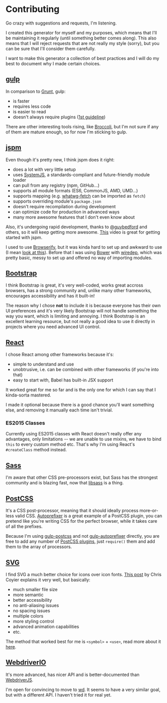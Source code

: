 # Contributing

Go crazy with suggestions and requests, I'm listening.

I created this generator for myself and my purposes, which means that I'll be maintaining it regularly (until something better comes along). This also means that I will reject requests that are not really my style (sorry), but you can be sure that I'll consider them carefully.

I want to make this generator a collection of best practices and I will do my best to document why I made certain choices.

## [gulp]

In comparison to [Grunt], gulp:

  * is faster
  * requires less code
  * is easier to read
  * doesn't always require plugins ([1st guideline])

There are other interesting tools rising, like [Broccoli], but I'm not sure if any of them are mature enough, so for now I'm sticking to gulp.

## [jspm]

Even though it's pretty new, I think jspm does it right:

  * does a lot with very little setup
  * uses [SystemJS], a standards-compliant and future-friendly module loader
  * can pull from any registry (npm, GitHub…)
  * supports all module formats (ES6, CommonJS, AMD, UMD…)
  * supports mapping (e.g. [whatwg-fetch] can be imported as `fetch`)
  * supports overriding module's `package.json`
  * doesn't require recompilation during development
  * can optimize code for production in advanced ways
  * many more awesome features that I don't even know about

Also, it's undergoing rapid development, thanks to [@guybedford] and others, so it will keep getting more awesome. [This][jspm-video] video is great for getting started with jspm.

I used to use [Browserify], but it was kinda hard to set up and awkward to use (I mean [look at this][browserify-setup]). Before that I was using [Bower] with [wiredep], which was pretty basic, messy to set up and offered no way of importing modules.

## [Bootstrap]

I think Bootstrap is great, it's very well-coded, works great accross browsers, has a strong community and, unlike many other frameworks, encourages accessibility and has it built-in!

The reason why I chose **not** to include it is because everyone has their own UI preferences and it's very likely Bootstrap will not handle something the way you want, which is limiting and annoying. I think Bootstrap is an excellent learning resource, but not really a good idea to use it directly in projects where you need advanced UI control.

## [React]

I chose React among other frameworks because it's:

  * simple to understand and use
  * unobtrusive, i.e. can be combined with other frameworks (if you're into that)
  * easy to start with, Babel has built-in JSX support

It worked great for me so far and is the only one for which I can say that I kinda-sorta mastered.

I made it optional because there is a good chance you'll want something else, and removing it manually each time isn't trivial.

### ES2015 Classes

Currently using ES2015 classes with React doesn't really offer any advantages, only limitations -- we are unable to use mixins, we have to bind `this` to every custom method etc. That's why I'm using React's `#createClass` method instead.

## [Sass]

I'm aware that other CSS pre-processors exist, but Sass has the strongest community and is blazing fast, now that [libsass] is a thing.

## [PostCSS]

It's a CSS post-processor, meaning that it should ideally process more-or-less valid CSS. [Autoprefixer] is a great example of a PostCSS plugin, you can pretend like you're writing CSS for the perfect browser, while it takes care of all the prefixes.

Because I'm using [gulp-postcss] and not [gulp-autoprefixer] directly, you are free to add any number of [PostCSS plugins], just `require()` them and add them to the array of processors.

## [SVG]

I find SVG a much better choice for icons over icon fonts. [This post][svg-vs-font] by Chris Coyier explains it very well, but basically:

  * much smaller file size
  * more semantic
  * better accessibility
  * no anti-aliasing issues
  * no spacing issues
  * multiple colors
  * more styling control
  * advanced animation capabilities
  * etc.

The method that worked best for me is `<symbol>` + `<use>`, read more about it [here][svg-symbol].

## [WebdriverIO]

It's more advanced, has nicer API and is better-documented than [WebdriverJS].

I'm open for convincing to move to [wd]. It seems to have a very similar goal, but with a different API. I haven't tried it for real yet.

[gulp]: http://gulpjs.com/
[grunt]: http://gruntjs.com/
[1st guideline]: https://github.com/gulpjs/gulp/blob/master/docs/writing-a-plugin/guidelines.md#guidelines
[broccoli]: https://github.com/broccolijs/broccoli
[jspm]: http://jspm.io/
[systemjs]: https://github.com/systemjs/systemjs
[whatwg-fetch]: https://www.npmjs.com/package/whatwg-fetch
[@guybedford]: https://github.com/guybedford
[jspm-video]: https://youtu.be/NpMnRifyGyw
[browserify]: http://browserify.org/
[browserify-shim]: https://github.com/thlorenz/browserify-shim
[browserify-setup]: https://github.com/gulpjs/gulp/blob/796989a802afda92ae3e86b65db6bb92d8371d66/docs/recipes/fast-browserify-builds-with-watchify.md
[bower]: http://bower.io/
[wiredep]: https://github.com/taptapship/wiredep
[webpack]: http://webpack.github.io/
[bootstrap]: http://getbootstrap.com/
[generator-gulp-webapp]: https://github.com/yeoman/generator-gulp-webapp
[react]: https://facebook.github.io/react/
[sass]: http://sass-lang.com/
[libsass]: http://libsass.org/
[postcss]: https://github.com/postcss/postcss
[autoprefixer]: https://github.com/postcss/autoprefixer
[gulp-postcss]: https://github.com/postcss/gulp-postcss
[gulp-autoprefixer]: https://github.com/sindresorhus/gulp-autoprefixer
[postcss plugins]: https://github.com/postcss/postcss#plugins
[svg]: https://css-tricks.com/using-svg/
[svg-vs-font]: https://css-tricks.com/icon-fonts-vs-svg/
[svg-symbol]: https://css-tricks.com/svg-symbol-good-choice-icons/
[webdriverio]: http://webdriver.io/
[webdriverjs]: https://code.google.com/p/selenium/wiki/WebDriverJs
[wd]: https://github.com/admc/wd
